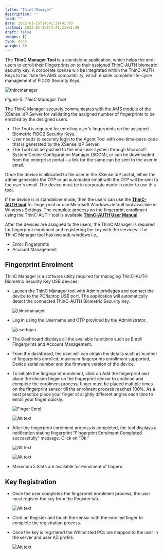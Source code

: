 ```yaml
---
title: "ThinC Manager"
description: ""
lead: ""
date: 2022-01-25T14:41:21+01:00
lastmod: 2022-01-25T14:41:21+01:00
draft: false
images: []
type: docs
weight: 50
---
```


The **ThinC Manager Tool** is a standalone application, which helps the end-users to enroll their Fingerprints on to their assigned ThinC-AUTH biometric security key. A corporate license will be integrated within the ThinC-AUTH Keys to facilitate the AMS compatibility, which enable complete life-cycle management of FIDO2 Security Keys.

 ![thincmanager](images/thincmanager.png)

*Figure-5: ThinC Manager Tool*

The ThinC Manager securely communicates with the AMS module of the XSense IdP Server for validating the assigned number of fingerprints to be enrolled by the designed users. 

- The Tool is required for enrolling user's fingerprints on the assigned Biometric FIDO2 Security Keys.
- User needs to securely login to the Agent Tool with one-time-pass-code that is generated by the XSense IdP Server.
- The Tool can be pushed to the end-user system through Microsoft System Center Configuration Manager (SCCM), or can be downloaded from the enterprise portal - a link for the same can be sent to the user in email.

Once the device is allocated to the user in the XSense IdP portal, either the admin generates the OTP or an automated email with the OTP will be sent to the user's email. The device must be in corporate mode in order to use this tool. 

If the device is in standalone mode, then the users can use the **<a href="https://www.ensurity.com/Products/ThinC_AUTH#Resources"> ThinC-AUTH tool</a>** for fingerprint or use Microsoft Windows default tool available in Windows Settings. The complete process on the fingerprint enrollment using the ThinC-AUTH tool is available **<a href="https://thinc.ensurity.com/wp/wp-content/uploads/manuals/ThinC-AUTH_Microsoft/ThinC-AUTHIntroduction.html"> ThinC-AUTH User Manual</a>**

After the devices are assigned to the users, the ThinC Manager is required for fingerprint enrolment and registering the key with the services. The ThinC Manager tool has two sub-windows i.e.,

* Enroll Fingerprints
* Account Management

## Fingerprint Enrolment

ThinC Manager is a software utility required for managing ThinC-AUTH Biometric Security Key USB devices.

* Launch the ThinC Manager tool with Admin privileges and connect the device to the PC/laptop USB port. The application will automatically detect the connected ThinC-AUTH Biometric Security Key.

    ![thincmanager](images/thincmanager.png)

* Log in using the Username and OTP provided by the Administrator.

    ![userlogin](images/thincmanageruserlogin.png)

* The Dashboard displays all the available functions such as Enroll Fingerprints and Account Management.

* From the dashboard, the user will can obtain the details such as number of fingerprints enrolled, maximum fingerprints enrollment supported, Device serial number and the firmware version of the device.

* To initiate the fingerprint enrolment, click on Add the fingerprint and place the chosen finger on the fingerprint sensor to continue and complete the enrolment process, finger must be placed multiple times on the fingerprint sensor till the enrolment process reaches 100%. As a best practice place your finger at slightly different angles each time to enroll your finger quickly.

    ![Finger Enrol](images/thincmanagerdashboard.png)

    ![Alt text](images/TMFinerprintenrol.png)

* After the fingerprint enrolment process is completed, the tool displays a notification stating fingerprint "Fingerprint Enrolment Completed successfully" message. Click on “Ok.”

    ![Alt text](images/TMfingerenrolsuccess.png)

    ![Alt text](images/TMFingersucessdashboard.png)

* Maximum 5 Slots are available for enrolment of fingers.

## Key Registration

* Once the user completes the fingerprint enrolment process, the user must register the key from the Register tab.

    ![Alt text](images/TMKregistration.png)

* Click on Register and touch the sensor with the enrolled finger to complete the registration process.
* Once the key is registered the Whitelisted PCs are mapped to the user in the server and user AD profile.

    ![Alt text](images/TMDeviceregistationsuccess.png)